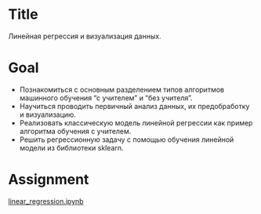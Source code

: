 # Title

Линейная регрессия и визуализация данных.

# Goal

- Познакомиться с основным разделением типов алгоритмов машинного обучения “с учителем” и “без учителя”.
- Научиться проводить первичный анализ данных, их предобработку и визуализацию.
- Реализовать классическую модель линейной регрессии как пример алгоритма обучения с учителем.
- Решить регрессионную задачу с помощью обучения линейной модели из библиотеки sklearn. 

# Assignment

[linear_regression.ipynb](./linear_regression.ipynb)